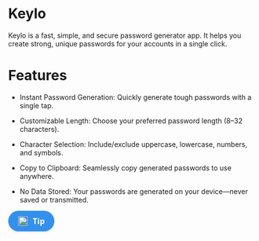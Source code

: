 # Keylo
Keylo is a fast, simple, and secure password generator app. It helps you create strong, unique passwords for your accounts in a single click.
# Features
* Instant Password Generation: Quickly generate tough passwords with a single tap.

* Customizable Length: Choose your preferred password length (8–32 characters).

* Character Selection: Include/exclude uppercase, lowercase, numbers, and symbols.

* Copy to Clipboard: Seamlessly copy generated passwords to use anywhere.

* No Data Stored: Your passwords are generated on your device—never saved or transmitted.

<a href="https://ko-fi.com/saurabh" target="_blank" style="
  display: inline-flex;
  align-items: center;
  background-color: #3390ec;
  color: white;
  padding: 10px 20px;
  border-radius: 999px;
  font-family: 'Segoe UI', sans-serif;
  font-weight: 600;
  text-decoration: none;
  font-size: 16px;
  box-shadow: 0 2px 5px rgba(0,0,0,0.1);
">
  <img src="https://storage.ko-fi.com/cdn/kofi-cup.png" alt="Ko-fi" style="height: 20px; margin-right: 10px;">
  Tip
</a>
